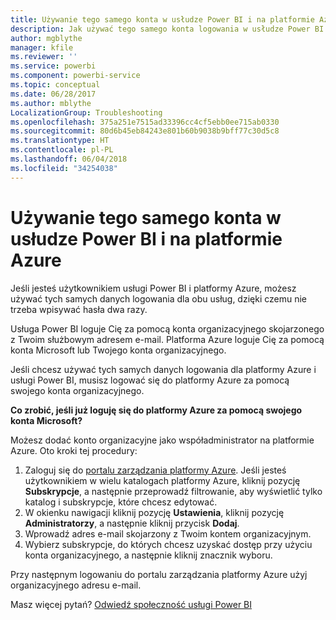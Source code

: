 ```yaml
---
title: Używanie tego samego konta w usłudze Power BI i na platformie Azure
description: Jak używać tego samego konta logowania w usłudze Power BI i na platformie Azure
author: mgblythe
manager: kfile
ms.reviewer: ''
ms.service: powerbi
ms.component: powerbi-service
ms.topic: conceptual
ms.date: 06/28/2017
ms.author: mblythe
LocalizationGroup: Troubleshooting
ms.openlocfilehash: 375a251e7515ad33396cc4cf5ebb0ee715ab0330
ms.sourcegitcommit: 80d6b45eb84243e801b60b9038b9bff77c30d5c8
ms.translationtype: HT
ms.contentlocale: pl-PL
ms.lasthandoff: 06/04/2018
ms.locfileid: "34254038"
---
```

# <a name="using-the-same-account-for-power-bi-and-azure"></a>Używanie tego samego konta w usłudze Power BI i na platformie Azure
Jeśli jesteś użytkownikiem usługi Power BI i platformy Azure, możesz używać tych samych danych logowania dla obu usług, dzięki czemu nie trzeba wpisywać hasła dwa razy.

Usługa Power BI loguje Cię za pomocą konta organizacyjnego skojarzonego z Twoim służbowym adresem e-mail.  Platforma Azure loguje Cię za pomocą konta Microsoft lub Twojego konta organizacyjnego.

Jeśli chcesz używać tych samych danych logowania dla platformy Azure i usługi Power BI, musisz logować się do platformy Azure za pomocą swojego konta organizacyjnego.

**Co zrobić, jeśli już loguję się do platformy Azure za pomocą swojego konta Microsoft?**

Możesz dodać konto organizacyjne jako współadministrator na platformie Azure.  Oto kroki tej procedury:

1. Zaloguj się do [portalu zarządzania platformy Azure](http://manage.windowsazure.com/). Jeśli jesteś użytkownikiem w wielu katalogach platformy Azure, kliknij pozycję **Subskrypcje**, a następnie przeprowadź filtrowanie, aby wyświetlić tylko katalog i subskrypcje, które chcesz edytować.
2. W okienku nawigacji kliknij pozycję **Ustawienia**, kliknij pozycję **Administratorzy**, a następnie kliknij przycisk **Dodaj**.
3. Wprowadź adres e-mail skojarzony z Twoim kontem organizacyjnym.
4. Wybierz subskrypcje, do których chcesz uzyskać dostęp przy użyciu konta organizacyjnego, a następnie kliknij znacznik wyboru.

Przy następnym logowaniu do portalu zarządzania platformy Azure użyj organizacyjnego adresu e-mail.

Masz więcej pytań? [Odwiedź społeczność usługi Power BI](http://community.powerbi.com/)

